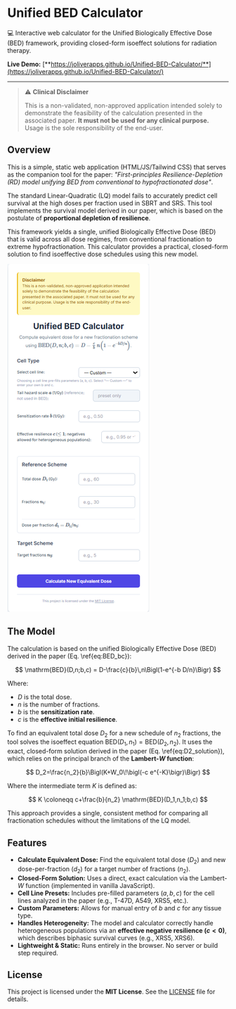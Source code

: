 # Unified BED Calculator

💻 Interactive web calculator for the Unified Biologically Effective Dose (BED) framework, providing closed-form isoeffect solutions for radiation therapy.

**Live Demo:** [**https://joliverapps.github.io/Unified-BED-Calculator/**](https://joliverapps.github.io/Unified-BED-Calculator/)

---

> ⚠️ **Clinical Disclaimer**
>
> This is a non-validated, non-approved application intended solely to demonstrate the feasibility of the calculation presented in the associated paper. **It must not be used for any clinical purpose.** Usage is the sole responsibility of the end-user.

## Overview

This is a simple, static web application (HTML/JS/Tailwind CSS) that serves as the companion tool for the paper: *"First-principles Resilience-Depletion (RD) model unifying BED from conventional to hypofractionated dose"*.

The standard Linear-Quadratic (LQ) model fails to accurately predict cell survival at the high doses per fraction used in SBRT and SRS. This tool implements the survival model derived in our paper, which is based on the postulate of **proportional depletion of resilience**.

This framework yields a single, unified Biologically Effective Dose (BED) that is valid across all dose regimes, from conventional fractionation to extreme hypofractionation. This calculator provides a practical, closed-form solution to find isoeffective dose schedules using this new model.

![Screenshot of the Unified BED Calculator](uBED_app_v1.png)

## The Model

The calculation is based on the unified Biologically Effective Dose (BED) derived in the paper (Eq. \ref{eq:BED_bc}):

$$
\mathrm{BED}(D,n;b,c) = D-\frac{c}{b}\,n\Bigl(1-e^{-b D/n}\Bigr)
$$

Where:
* $D$ is the total dose.
* $n$ is the number of fractions.
* $b$ is the **sensitization rate**.
* $c$ is the **effective initial resilience**.

To find an equivalent total dose $D_2$ for a new schedule of $n_2$ fractions, the tool solves the isoeffect equation $\mathrm{BED}(D_1, n_1) = \mathrm{BED}(D_2, n_2)$. It uses the exact, closed-form solution derived in the paper (Eq. \ref{eq:D2_solution}), which relies on the principal branch of the **Lambert-$W$ function**:

$$
D_2=\frac{n_2}{b}\Bigl(K+W_0\!\bigl(-c e^{-K}\bigr)\Bigr)
$$

Where the intermediate term $K$ is defined as:

$$
K \coloneqq c+\frac{b}{n_2} \mathrm{BED}(D_1,n_1;b,c)
$$

This approach provides a single, consistent method for comparing all fractionation schedules without the limitations of the LQ model.

## Features

* **Calculate Equivalent Dose:** Find the equivalent total dose ($D_2$) and new dose-per-fraction ($d_2$) for a target number of fractions ($n_2$).
* **Closed-Form Solution:** Uses a direct, exact calculation via the Lambert-$W$ function (implemented in vanilla JavaScript).
* **Cell Line Presets:** Includes pre-filled parameters ($a, b, c$) for the cell lines analyzed in the paper (e.g., T-47D, A549, XRS5, etc.).
* **Custom Parameters:** Allows for manual entry of $b$ and $c$ for any tissue type.
* **Handles Heterogeneity:** The model and calculator correctly handle heterogeneous populations via an **effective negative resilience ($c < 0$)**, which describes biphasic survival curves (e.g., XRS5, XRS6).
* **Lightweight & Static:** Runs entirely in the browser. No server or build step required.

## License

This project is licensed under the **MIT License**. See the [LICENSE](LICENSE) file for details.
